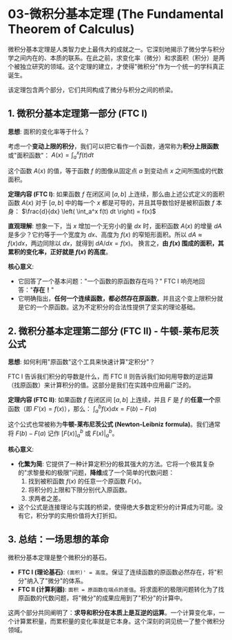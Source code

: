 # 03-微积分基本定理 (The Fundamental Theorem of Calculus)

微积分基本定理是人类智力史上最伟大的成就之一。它深刻地揭示了微分学与积分学之间内在的、本质的联系。在此之前，求变化率（微分）和求面积（积分）是两个被独立研究的领域。这个定理的建立，才使得"微积分"作为一个统一的学科真正诞生。

该定理包含两个部分，它们共同构成了微分与积分之间的桥梁。

## 1. 微积分基本定理第一部分 (FTC I)

**思想**: 面积的变化率等于什么？

考虑一个**变动上限的积分**，我们可以把它看作一个函数，通常称为**积分上限函数**或"面积函数"：
$A(x) = \int_a^x f(t) dt$

这个函数 $A(x)$ 的值，等于函数 $f$ 的图像从固定点 $a$ 到变动点 $x$ 之间所围成的代数面积。

**定理内容 (FTC I)**:
如果函数 $f$ 在闭区间 $[a,b]$ 上连续，那么由上述公式定义的面积函数 $A(x)$ 对于 $[a,b]$ 中的每一个 $x$ 都是可导的，并且其导数恰好是被积函数 $f$ 本身：
$\frac{d}{dx} \left( \int_a^x f(t) dt \right) = f(x)$

**直观理解**:
想象一下，当 $x$ 增加一个无穷小的量 $dx$ 时，面积函数 $A(x)$ 的增量 $dA$ 是多少？它约等于一个宽度为 $dx$、高度为 $f(x)$ 的窄矩形面积。所以 $dA \approx f(x)dx$，两边同除以 $dx$，就得到 $dA/dx = f(x)$。
换言之，**由 $f(x)$ 围成的面积，其累积的变化率，正好就是 $f(x)$ 的高度**。

**核心意义**:

- 它回答了一个基本问题："一个函数的原函数存在吗？" FTC I 响亮地回答："**存在！**"
- 它明确指出，**任何一个连续函数，都必然存在原函数**，并且这个变上限积分就是它的一个原函数。这为不定积分的合法性提供了坚实的理论基础。

## 2. 微积分基本定理第二部分 (FTC II) - 牛顿-莱布尼茨公式

**思想**: 如何利用"原函数"这个工具来快速计算"定积分"？

FTC I 告诉我们积分的导数是什么，而 FTC II 则告诉我们如何用导数的逆运算（找原函数）来计算积分的值。这部分是我们在实践中应用最广泛的。

**定理内容 (FTC II)**:
如果函数 $f$ 在闭区间 $[a,b]$ 上连续，并且 $F$ 是 $f$ 的**任意一个**原函数（即 $F'(x)=f(x)$），那么：
$\int_a^b f(x) dx = F(b) - F(a)$

这个公式也常被称为**牛顿-莱布尼茨公式 (Newton-Leibniz formula)**。我们通常将 $F(b) - F(a)$ 记作 $[F(x)]_a^b$ 或 $F(x)|_a^b$。

**核心意义**:

- **化繁为简**: 它提供了一种计算定积分的极其强大的方法。它将一个极其复杂的"求黎曼和的极限"问题，**降维**成了一个简单的代数问题：
    1. 找到被积函数 $f(x)$ 的任意一个原函数 $F(x)$。
    2. 将积分的上限和下限分别代入原函数。
    3. 求两者之差。
- 这个公式是连接理论与实践的桥梁，使得绝大多数定积分的计算成为可能。没有它，积分学的实用价值将大打折扣。

## 3. 总结：一场思想的革命

微积分基本定理是整个微积分的基石。

- **FTC I (理论基石)**: `(面积)' = 高度`。保证了连续函数的原函数必然存在，将"积分"纳入了"微分"的体系。
- **FTC II (计算利器)**: `面积 = 原函数在端点的差值`。将求面积的极限问题转化为了找原函数的代数问题，将"微分"的成果应用到了"积分"的计算中。

这两个部分共同阐明了：**求导和积分在本质上是互逆的运算**。一个计算变化率，一个计算累积量，而累积量的变化率就是它本身。这个深刻的洞见统一了整个微积分领域。
